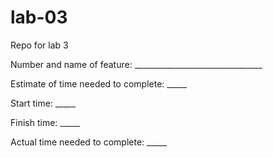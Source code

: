 # lab-03
Repo for lab 3


Number and name of feature: ________________________________

Estimate of time needed to complete: _____

Start time: _____

Finish time: _____

Actual time needed to complete: _____
